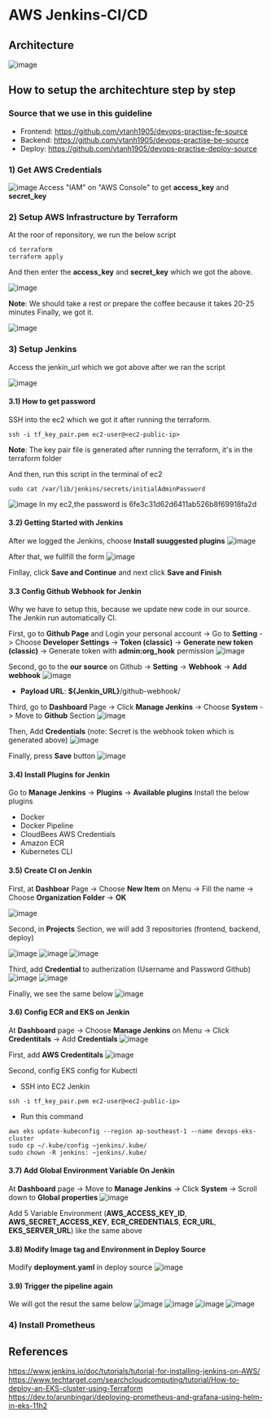 # AWS Jenkins-CI/CD

## Architecture
![image](https://github.com/vtanh1905/devops-practise/assets/49771724/7791c522-6f85-4a70-9a07-e736b1919248)

## How to setup the architechture step by step
### Source that we use in this guideline
+ Frontend: https://github.com/vtanh1905/devops-practise-fe-source
+ Backend: https://github.com/vtanh1905/devops-practise-be-source
+ Deploy: https://github.com/vtanh1905/devops-practise-deploy-source

### 1) Get AWS Credentials
![image](https://github.com/vtanh1905/devops-practise/assets/49771724/ba0dd8c9-8328-44e3-b48e-0b2332aff238)
Access "IAM" on "AWS Console" to get **access_key** and **secret_key**

### 2) Setup AWS Infrastructure by Terraform
At the roor of reponsitory, we run the below script
```
cd terraform
terraform apply
```
And then enter the **access_key** and **secret_key** which we got the above.

![image](https://github.com/vtanh1905/devops-practise/assets/49771724/95d1c76e-95cc-4e1e-ad72-cbf244f6b8ea)

**Note**: We should take a rest or prepare the coffee because it takes 20-25 minutes
Finally, we got it.

![image](https://github.com/vtanh1905/devops-practise/assets/49771724/afec1e72-3919-4b97-bb8b-08199cab54da)


### 3) Setup Jenkins
Access the jenkin_url which we got above after we ran the script

![image](https://github.com/vtanh1905/devops-practise/assets/49771724/ae878373-79a2-4186-a3c9-870868316a0c)

#### 3.1) How to get password
SSH into the ec2 which we got it after running the terraform.
```
ssh -i tf_key_pair.pem ec2-user@<ec2-public-ip>
```
**Note**: The key pair file is generated after running the terraform, it's in the terraform folder

And then, run this script in the terminal of ec2
```
sudo cat /var/lib/jenkins/secrets/initialAdminPassword
```
![image](https://github.com/vtanh1905/devops-practise/assets/49771724/ed7444ff-ea90-46c0-88f6-f8b12031bcec)
In my ec2,the password is 6fe3c31d62d6411ab526b8f69918fa2d 

#### 3.2) Getting Started with Jenkins
After we logged the Jenkins, choose **Install suuggested plugins**
![image](https://github.com/vtanh1905/devops-practise/assets/49771724/9419e9bc-fe7c-43b7-9a89-5f0d8660ad30)

After that, we fullfill the form 
![image](https://github.com/vtanh1905/devops-practise/assets/49771724/5da61e13-44f2-40b0-8a4c-458c6c857337)

Finllay, click **Save and Continue** and next click **Save and Finish**

#### 3.3 Config Github Webhook for Jenkin
Why we have to setup this, because we update new code in our source. The Jenkin run automatically CI.

First, go to **Github Page** and Login your personal account -> Go to **Setting** -> Choose **Developer Settings** -> **Token (classic)** -> **Generate new token (classic)** ->  Generate token with **admin:org_hook** permission
![image](https://github.com/vtanh1905/devops-practise/assets/49771724/a9e76089-59b4-4bc7-910b-14af6e068660)

Second, go to the **our source** on Github -> **Setting** -> **Webhook** -> **Add webhook**
![image](https://github.com/vtanh1905/devops-practise/assets/49771724/3a24bd67-2d04-4207-a0b4-923e82f62d48)

+ **Payload URL**: **${Jenkin_URL}**/github-webhook/

Third, go to **Dashboard** Page -> Click **Manage Jenkins** -> Choose **System** -> Move to **Github** Section
![image](https://github.com/vtanh1905/devops-practise/assets/49771724/cd89c3eb-918f-432c-abcf-7a2f16d2a397)

Then, Add **Credentials** (note: Secret is the webhook token which is generated above)
![image](https://github.com/vtanh1905/devops-practise/assets/49771724/a7be6d39-579f-4ad2-9db9-9d5589b229e4)

Finally, press **Save** button
![image](https://github.com/vtanh1905/devops-practise/assets/49771724/357a6c23-fd46-450c-99ee-c9da28c77009)

#### 3.4) Install Plugins for Jenkin
Go to **Manage Jenkins** -> **Plugins** -> **Available plugins**
Install the below plugins
+ Docker
+ Docker Pipeline
+ CloudBees AWS Credentials
+ Amazon ECR
+ Kubernetes CLI

#### 3.5) Create CI on Jenkin
First, at **Dashboar** Page -> Choose **New Item** on Menu -> Fill the name -> Choose **Organization Folder** ->  **OK**

![image](https://github.com/vtanh1905/devops-practise/assets/49771724/ea9d997f-7bfe-408d-8cbf-aa6c58cb3b53)

Second, in **Projects** Section, we will add 3 repositories (frontend, backend, deploy)

![image](https://github.com/vtanh1905/devops-practise/assets/49771724/b4dbeed8-1b86-4d36-8180-9bc9f2bb2ae4)
![image](https://github.com/vtanh1905/devops-practise/assets/49771724/3e9d0579-9a21-4736-9a4f-c0dcea745172)
![image](https://github.com/vtanh1905/devops-practise/assets/49771724/b3f5f85a-f005-4524-940d-5b8102720e89)

Third, add **Credential** to autherization (Username and Password Github)
![image](https://github.com/vtanh1905/devops-practise/assets/49771724/fc0e5670-2bf1-470a-9f36-6bbe222a3adb)
![image](https://github.com/vtanh1905/devops-practise/assets/49771724/3d01a397-b711-4cd3-b5f4-cf35dc678808)

Finally, we see the same below
![image](https://github.com/vtanh1905/devops-practise/assets/49771724/27fa493c-0197-456e-8c19-dca739ca052d)

#### 3.6) Config ECR and EKS on Jenkin
At **Dashboard** page -> Choose **Manage Jenkins** on Menu -> Click **Credentitals** -> Add **Credentials**
![image](https://github.com/vtanh1905/devops-practise/assets/49771724/c9494751-246b-4877-8860-a019cc858c68)

First, add **AWS Credentitals**
![image](https://github.com/vtanh1905/devops-practise/assets/49771724/44a0761d-ebee-48b7-b833-11fa1741e97e)

Second, config EKS config for Kubectl
+ SSH into EC2 Jenkin
```
ssh -i tf_key_pair.pem ec2-user@<ec2-public-ip>
```
+ Run this command
```
aws eks update-kubeconfig --region ap-southeast-1 --name devops-eks-cluster
sudo cp ~/.kube/config ~jenkins/.kube/
sudo chown -R jenkins: ~jenkins/.kube/
```

#### 3.7) Add Global Environment Variable On Jenkin
At **Dashboard** page -> Move to **Manage Jenkins** -> Click **System** -> Scroll down to **Global properties**
![image](https://github.com/vtanh1905/devops-practise/assets/49771724/34dbbe39-d5dc-4d1f-a366-3f099e9c7298)

Add 5 Variable Environment (**AWS_ACCESS_KEY_ID**, **AWS_SECRET_ACCESS_KEY**, **ECR_CREDENTIALS**, **ECR_URL**, **EKS_SERVER_URL**) like the same above

#### 3.8) Modify Image tag and Environment in Deploy Source
Modify **deployment.yaml** in deploy source
![image](https://github.com/vtanh1905/devops-practise/assets/49771724/db574bac-c8bf-4289-b43d-73793fdf48cd)

#### 3.9) Trigger the pipeline again
We will got the resut the same below
![image](https://github.com/vtanh1905/devops-practise/assets/49771724/dbe1c8df-b31b-4be5-b8c5-6d3d4db7d00d)
![image](https://github.com/vtanh1905/devops-practise/assets/49771724/b900b2ef-e310-49af-8b0e-2cf598b284fa)
![image](https://github.com/vtanh1905/devops-practise/assets/49771724/3872466f-8560-4ef8-aa72-5f267bb5e26c)
![image](https://github.com/vtanh1905/devops-practise/assets/49771724/1d1ac0b9-d35d-43a1-8e02-876c4f88ad2e)


### 4) Install Prometheus

## References
https://www.jenkins.io/doc/tutorials/tutorial-for-installing-jenkins-on-AWS/
https://www.techtarget.com/searchcloudcomputing/tutorial/How-to-deploy-an-EKS-cluster-using-Terraform
https://dev.to/arunbingari/deploying-prometheus-and-grafana-using-helm-in-eks-11h2
